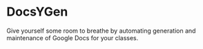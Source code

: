 # DocsYGen
Give yourself some room to breathe by automating generation and maintenance of Google Docs for your classes.
